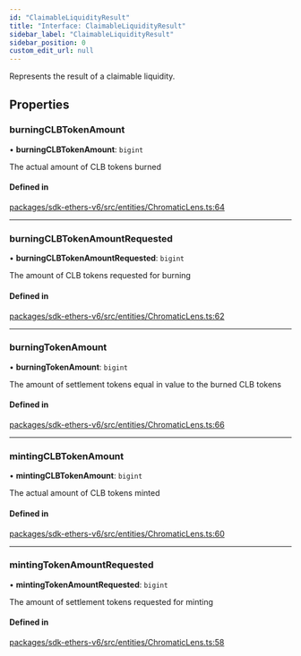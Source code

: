 ```yaml
---
id: "ClaimableLiquidityResult"
title: "Interface: ClaimableLiquidityResult"
sidebar_label: "ClaimableLiquidityResult"
sidebar_position: 0
custom_edit_url: null
---
```


Represents the result of a claimable liquidity.

## Properties

### burningCLBTokenAmount

• **burningCLBTokenAmount**: `bigint`

The actual amount of CLB tokens burned

#### Defined in

[packages/sdk-ethers-v6/src/entities/ChromaticLens.ts:64](https://github.com/chromatic-protocol/sdk/blob/004fa43/packages/sdk-ethers-v6/src/entities/ChromaticLens.ts#L64)

___

### burningCLBTokenAmountRequested

• **burningCLBTokenAmountRequested**: `bigint`

The amount of CLB tokens requested for burning

#### Defined in

[packages/sdk-ethers-v6/src/entities/ChromaticLens.ts:62](https://github.com/chromatic-protocol/sdk/blob/004fa43/packages/sdk-ethers-v6/src/entities/ChromaticLens.ts#L62)

___

### burningTokenAmount

• **burningTokenAmount**: `bigint`

The amount of settlement tokens equal in value to the burned CLB tokens

#### Defined in

[packages/sdk-ethers-v6/src/entities/ChromaticLens.ts:66](https://github.com/chromatic-protocol/sdk/blob/004fa43/packages/sdk-ethers-v6/src/entities/ChromaticLens.ts#L66)

___

### mintingCLBTokenAmount

• **mintingCLBTokenAmount**: `bigint`

The actual amount of CLB tokens minted

#### Defined in

[packages/sdk-ethers-v6/src/entities/ChromaticLens.ts:60](https://github.com/chromatic-protocol/sdk/blob/004fa43/packages/sdk-ethers-v6/src/entities/ChromaticLens.ts#L60)

___

### mintingTokenAmountRequested

• **mintingTokenAmountRequested**: `bigint`

The amount of settlement tokens requested for minting

#### Defined in

[packages/sdk-ethers-v6/src/entities/ChromaticLens.ts:58](https://github.com/chromatic-protocol/sdk/blob/004fa43/packages/sdk-ethers-v6/src/entities/ChromaticLens.ts#L58)
